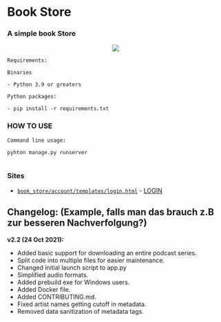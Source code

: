 # Book Store

### A simple book Store 
<p align="center">
  <img src="https://cdn.pixabay.com/photo/2016/03/26/22/21/books-1281581_960_720.jpg">
</p>

```
Requirements:

Binaries

- Python 3.9 or greaters

Python packages:

- pip install -r requirements.txt

```
### HOW TO USE
```
Command line usage:

pyhton manage.py runserver


```

### **Sites**
- [`book_store/account/templates/login.html`](book_store/account/templates/login.html) - [LOGIN](http://127.0.0.1:8000/account/login)




## **Changelog:** (Example, falls man das brauch z.B zur besseren Nachverfolgung?)
**v2.2 (24 Oct 2021):**
- Added basic support for downloading an entire podcast series.
- Split code into multiple files for easier maintenance.
- Changed initial launch script to app.py
- Simplified audio formats.
- Added prebuild exe for Windows users.
- Added Docker file.
- Added CONTRIBUTING.md.
- Fixed artist names getting cutoff in metadata.
- Removed data sanitization of metadata tags.